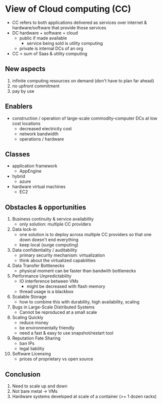 # View of Cloud computing (CC)
- CC refers to both applications delivered as services over internet & hardware/software that provide those services
- DC hardware + software = cloud
    - public if made available
        - service being sold is utility computing
    - private is internal DCs of an org
- CC = sum of Saas & utility computing

## New aspects
1. infinite computing resources on demand (don't have to plan far ahead)
2. no upfront commitment
3. pay by use

## Enablers
- construction / operation of large-scale commodity-computer DCs at low cost locations
    - decreased electricity cost
    - network bandwidth
    - operations / hardware

## Classes
- application framework
    - AppEngine
- hybrid
    - azure
- hardware virtual machines
    - EC2

## Obstacles & opportunities
1. Business continuity & service availability
    - only solution: multiple CC providers
2. Data lock-in
    - one solution is to deploy across multiple CC providers so that one down doesn't end everything
    - keep local (surge computing)
3. Data confidentiality / auditability
    - primary security mechanism: virtualization
    - think about the virtualized capabilities
4. Data Transfer Bottlenecks
    - physical moment can be faster than bandwith bottlenecks
5. Performance Unpredictability
    - IO interference between VMs
        - might be decreased with flash memory
    - thread usage is a blackbox
6. Scalable Storage
    - how to combine this with durability, high availability, scaling
7. Bugs in Large-Scale Distributed Systems
    - Cannot be reproduced at a small scale
8. Scaling Quickly
    - reduce money
    - be environmentally friendly
    - need a fast & easy to use snapshot/restart tool
9. Reputation Fate Sharing
    - ban IPs
    - legal liability
10. Software Licensing
    - prices of proprietary vs open source 

## Conclusion
1. Need to scale up and down
2. Not bare metal -> VMs
3. Hardware systems developed at scale of a container (>= 1 dozen racks)